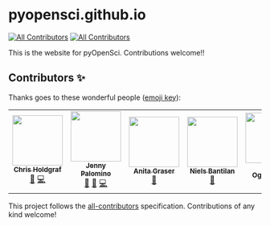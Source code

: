 # pyopensci.github.io
[![All Contributors](https://img.shields.io/badge/all_contributors-2-orange.svg?style=flat-square)](#contributors)
[![All Contributors](https://img.shields.io/badge/all_contributors-3-orange.svg?style=flat-square)](#contributors)

This is the website for pyOpenSci. Contributions welcome!!

## Contributors ✨

Thanks goes to these wonderful people ([emoji key](https://allcontributors.org/docs/en/emoji-key)):

<!-- ALL-CONTRIBUTORS-LIST:START - Do not remove or modify this section -->
<!-- prettier-ignore-start -->
<!-- markdownlint-disable -->
<table>
  <tr>
    <td align="center"><a href="http://chrisholdgraf.com"><img src="https://avatars1.githubusercontent.com/u/1839645?v=4" width="100px;" alt=""/><br /><sub><b>Chris Holdgraf</b></sub></a><br /><a href="#ideas-choldgraf" title="Ideas, Planning, & Feedback">🤔</a> <a href="https://github.com/pyOpenSci/pyopensci.github.io/commits?author=choldgraf" title="Code">💻</a></td>
    <td align="center"><a href="http://www.earthdatascience.org"><img src="https://avatars0.githubusercontent.com/u/4017492?v=4" width="100px;" alt=""/><br /><sub><b>Jenny Palomino</b></sub></a><br /><a href="#ideas-jlpalomino" title="Ideas, Planning, & Feedback">🤔</a> <a href="https://github.com/pyOpenSci/pyopensci.github.io/pulls?q=is%3Apr+reviewed-by%3Ajlpalomino" title="Reviewed Pull Requests">👀</a> <a href="https://github.com/pyOpenSci/pyopensci.github.io/commits?author=jlpalomino" title="Code">💻</a></td>
    <td align="center"><a href="http://anitagraser.com"><img src="https://avatars0.githubusercontent.com/u/590385?v=4" width="100px;" alt=""/><br /><sub><b>Anita Graser</b></sub></a><br /><a href="#blog-anitagraser" title="Blogposts">📝</a></td>
    <td align="center"><a href="http://cosmicbboy.github.io/"><img src="https://avatars0.githubusercontent.com/u/2816689?v=4" width="100px;" alt=""/><br /><sub><b>Niels Bantilan</b></sub></a><br /><a href="#blog-cosmicBboy" title="Blogposts">📝</a></td>
    <td align="center"><a href="https://github.com/xmnlab"><img src="https://avatars2.githubusercontent.com/u/5209757?v=4" width="100px;" alt=""/><br /><sub><b>Ivan Ogasawara</b></sub></a><br /><a href="#blog-xmnlab" title="Blogposts">📝</a></td>
    <td align="center"><a href="https://twitter.com/githubbers"><img src="https://avatars2.githubusercontent.com/u/11934090?v=4" width="100px;" alt=""/><br /><sub><b>David Nicholson</b></sub></a><br /><a href="#blog-NickleDave" title="Blogposts">📝</a></td>
  </tr>
</table>

<!-- markdownlint-enable -->
<!-- prettier-ignore-end -->
<!-- ALL-CONTRIBUTORS-LIST:END -->

This project follows the [all-contributors](https://github.com/all-contributors/all-contributors) specification. Contributions of any kind welcome!